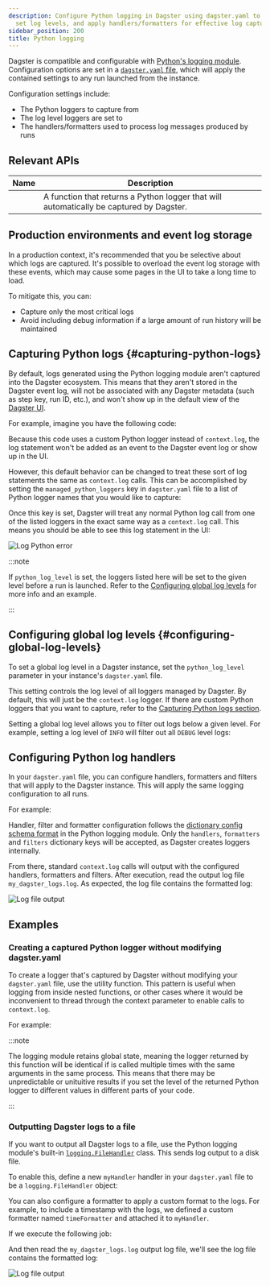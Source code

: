 ```yaml
---
description: Configure Python logging in Dagster using dagster.yaml to manage loggers,
  set log levels, and apply handlers/formatters for effective log capture.
sidebar_position: 200
title: Python logging
---
```


Dagster is compatible and configurable with [Python's logging module](https://docs.python.org/3/library/logging.html). Configuration options are set in a [`dagster.yaml` file](/guides/deploy/dagster-yaml), which will apply the contained settings to any run launched from the instance.

Configuration settings include:

- The Python loggers to capture from
- The log level loggers are set to
- The handlers/formatters used to process log messages produced by runs

## Relevant APIs

| Name                                                                         | Description                                                                             |
| ---------------------------------------------------------------------------- | --------------------------------------------------------------------------------------- |
| <PyObject section="utilities" module="dagster" object="get_dagster_logger"/> | A function that returns a Python logger that will automatically be captured by Dagster. |

## Production environments and event log storage

In a production context, it's recommended that you be selective about which logs are captured. It's possible to overload the event log storage with these events, which may cause some pages in the UI to take a long time to load.

To mitigate this, you can:

- Capture only the most critical logs
- Avoid including debug information if a large amount of run history will be maintained

## Capturing Python logs \{#capturing-python-logs}

By default, logs generated using the Python logging module aren't captured into the Dagster ecosystem. This means that they aren't stored in the Dagster event log, will not be associated with any Dagster metadata (such as step key, run ID, etc.), and won't show up in the default view of the [Dagster UI](/guides/operate/webserver).

For example, imagine you have the following code:

<CodeExample
  path="docs_snippets/docs_snippets/concepts/logging/python_logger.py"
  startAfter="start_python_logger"
  endBefore="end_python_logger"
/>

Because this code uses a custom Python logger instead of `context.log`, the log statement won't be added as an event to the Dagster event log or show up in the UI.

However, this default behavior can be changed to treat these sort of log statements the same as `context.log` calls. This can be accomplished by setting the `managed_python_loggers` key in `dagster.yaml` file to a list of Python logger names that you would like to capture:

<CodeExample
  language="yaml"
  path="docs_snippets/docs_snippets/concepts/logging/python_logging_managed_loggers_config.yaml"
/>

Once this key is set, Dagster will treat any normal Python log call from one of the listed loggers in the exact same way as a `context.log` call. This means you should be able to see this log statement in the UI:

![Log Python error](/images/guides/monitor/logging/log-python-error.png)

:::note

If `python_log_level` is set, the loggers listed here will be set to the given level before a run is launched. Refer to the [Configuring global log levels](#configuring-global-log-levels) for more info and an example.

:::

## Configuring global log levels \{#configuring-global-log-levels}

To set a global log level in a Dagster instance, set the `python_log_level` parameter in your instance's `dagster.yaml` file.

This setting controls the log level of all loggers managed by Dagster. By default, this will just be the `context.log` logger. If there are custom Python loggers that you want to capture, refer to the [Capturing Python logs section](#capturing-python-logs).

Setting a global log level allows you to filter out logs below a given level. For example, setting a log level of `INFO` will filter out all `DEBUG` level logs:

<CodeExample
  language="yaml"
  path="docs_snippets/docs_snippets/concepts/logging/python_logging_python_log_level_config.yaml"
/>

## Configuring Python log handlers

In your `dagster.yaml` file, you can configure handlers, formatters and filters that will apply to the Dagster instance. This will apply the same logging configuration to all runs.

For example:

<CodeExample language="yaml" path="docs_snippets/docs_snippets/concepts/logging/python_logging_handler_config.yaml" />

Handler, filter and formatter configuration follows the [dictionary config schema format](https://docs.python.org/3/library/logging.config.html#logging-config-dictschema) in the Python logging module. Only the `handlers`, `formatters` and `filters` dictionary keys will be accepted, as Dagster creates loggers internally.

From there, standard `context.log` calls will output with the configured handlers, formatters and filters. After execution, read the output log file `my_dagster_logs.log`. As expected, the log file contains the formatted log:

![Log file output](/images/guides/monitor/logging/log-file-output.png)

## Examples

### Creating a captured Python logger without modifying dagster.yaml

To create a logger that's captured by Dagster without modifying your `dagster.yaml` file, use the <PyObject section="utilities" module="dagster" object="get_dagster_logger"/> utility function. This pattern is useful when logging from inside nested functions, or other cases where it would be inconvenient to thread through the context parameter to enable calls to `context.log`.

For example:

<CodeExample
  path="docs_snippets/docs_snippets/concepts/logging/python_logger.py"
  startAfter="start_get_logger"
  endBefore="end_get_logger"
/>

:::note

The logging module retains global state, meaning the logger returned by this function will be identical if <PyObject section="utilities" module="dagster" object="get_dagster_logger" /> is called multiple times with the same arguments in the same process. This means that there may be unpredictable or unituitive results if you set the level of the returned Python logger to different values in different parts of your code.

:::

### Outputting Dagster logs to a file

If you want to output all Dagster logs to a file, use the Python logging module's built-in [`logging.FileHandler`](https://docs.python.org/3/library/logging.handlers.html#logging.FileHandler) class. This sends log output to a disk file.

To enable this, define a new `myHandler` handler in your `dagster.yaml` file to be a `logging.FileHandler` object:

<CodeExample
  language="yaml"
  path="docs_snippets/docs_snippets/concepts/logging/python_logging_file_output_config.yaml"
/>

You can also configure a formatter to apply a custom format to the logs. For example, to include a timestamp with the logs, we defined a custom formatter named `timeFormatter` and attached it to `myHandler`.

If we execute the following job:

<CodeExample
  path="docs_snippets/docs_snippets/concepts/logging/file_output_pipeline.py"
  startAfter="start_custom_file_output_log"
  endBefore="end_custom_file_output_log"
/>

And then read the `my_dagster_logs.log` output log file, we'll see the log file contains the formatted log:

![Log file output](/images/guides/monitor/logging/log-file-output.png)
